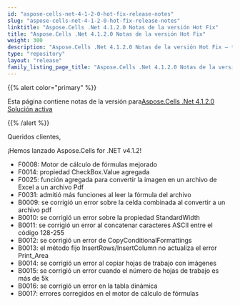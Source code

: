 ```yaml
---
id: "aspose-cells-net-4-1-2-0-hot-fix-release-notes"
slug: "aspose-cells-net-4-1-2-0-hot-fix-release-notes"
linktitle: "Aspose.Cells .Net 4.1.2.0 Notas de la versión Hot Fix"
title: "Aspose.Cells .Net 4.1.2.0 Notas de la versión Hot Fix"
weight: 300
description: "Aspose.Cells .Net 4.1.2.0 Notas de la versión Hot Fix – the latest updates and fixes."
type: "repository"
layout: "release"
family_listing_page_title: "Aspose.Cells .Net 4.1.2.0 Notas de la versión Hot Fix"
---
```

{{% alert color="primary" %}} 

 Esta página contiene notas de la versión para[Aspose.Cells .Net 4.1.2.0 Solución activa](https://releases.aspose.com/cells/net/new-releases/aspose.cells-.net-4.1.2.0-hot-fix/)

{{% /alert %}} 

 Queridos clientes,

 ¡Hemos lanzado Aspose.Cells for .NET v4.1.2!

- F0008: Motor de cálculo de fórmulas mejorado
- F0014: propiedad CheckBox.Value agregada
- F0025: función agregada para convertir la imagen en un archivo de Excel a un archivo Pdf
- F0031: admitió más funciones al leer la fórmula del archivo
- B0009: se corrigió un error sobre la celda combinada al convertir a un archivo pdf
- B0010: se corrigió un error sobre la propiedad StandardWidth
- B0011: se corrigió un error al concatenar caracteres ASCII entre el código 128-255
- B0012: se corrigió un error de CopyConditionalFormattings
- B0013: el método fijo InsertRows/InsertColumn no actualiza el error Print_Area
- B0014: se corrigió un error al copiar hojas de trabajo con imágenes
- B0015: se corrigió un error cuando el número de hojas de trabajo es más de 5k
- B0016: se corrigió un error en la tabla dinámica
- B0017: errores corregidos en el motor de cálculo de fórmulas
